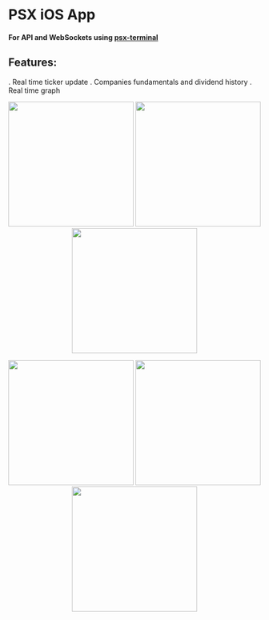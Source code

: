 # PSX iOS App

#### For API and WebSockets using [psx-terminal](https://github.com/mumtazkahn/psx-terminal)


## Features:
. Real time ticker update
. Companies fundamentals and dividend history
. Real time graph

<p align="center">
  <img src="https://github.com/user-attachments/assets/fd215893-b6d7-4796-ae79-498d675cf1a7" width="250" />
  <img src="https://github.com/user-attachments/assets/74142e95-2c0e-43ae-aa0a-1f457471e4e4" width="250" />
  <img src="https://github.com/user-attachments/assets/96829779-7a18-43e6-a6d2-f6e15dbb0b67" width="250" />
</p>

<p align="center">
  <img src="https://github.com/user-attachments/assets/cf056102-378c-41e5-8f68-c3150218ac13" width="250" />
  <img src="https://github.com/user-attachments/assets/11cb5230-8e0f-4851-a8d1-0f6ac84318ec" width="250" />
  <img src="https://github.com/user-attachments/assets/16802857-521c-4620-b315-c1dd65b65da1" width="250" />
</p>


